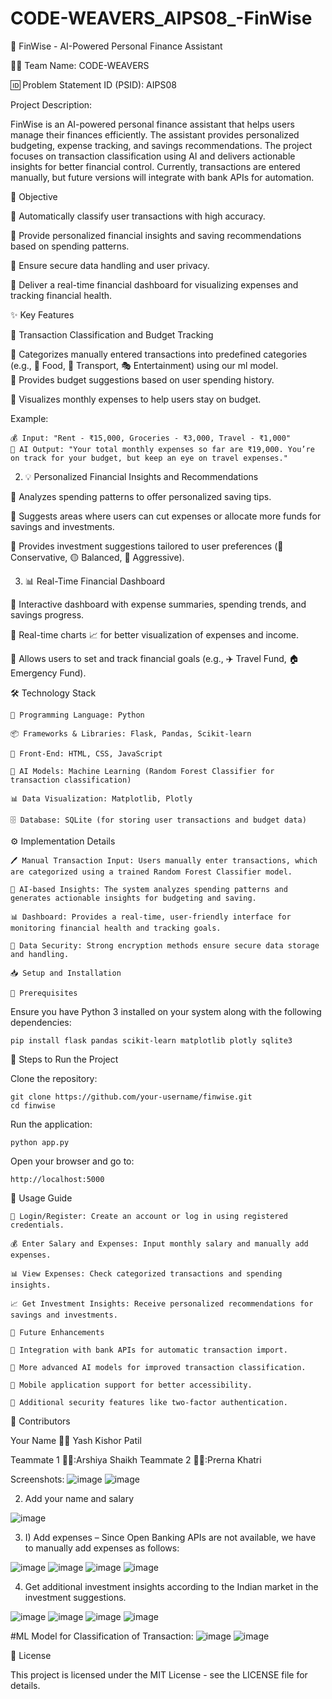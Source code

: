 # CODE-WEAVERS_AIPS08_-FinWise


🚀 FinWise - AI-Powered Personal Finance Assistant

👨‍💻 Team Name: CODE-WEAVERS                                                                                                   

🆔 Problem Statement ID (PSID): AIPS08

Project Description:
  
  FinWise is an AI-powered personal finance assistant that helps users manage their finances efficiently. The assistant provides personalized budgeting, expense     tracking, and savings recommendations. The project focuses on transaction classification using AI and delivers actionable insights for better financial control.   Currently, transactions are entered manually, but future versions will integrate with bank APIs for automation.

🎯 Objective

🔹 Automatically classify user transactions with high accuracy.

🔹 Provide personalized financial insights and saving recommendations based on spending patterns.

🔹 Ensure secure data handling and user privacy.

🔹 Deliver a real-time financial dashboard for visualizing expenses and tracking financial health.

✨ Key Features

📌 Transaction Classification and Budget Tracking                                                                                                    
  
📌 Categorizes manually entered transactions into predefined categories (e.g., 🍔 Food, 🚗 Transport, 🎭 Entertainment) using our ml model.                                                             
📌 Provides budget suggestions based on user spending history.

📌 Visualizes monthly expenses to help users stay on budget.

Example:

    💰 Input: "Rent - ₹15,000, Groceries - ₹3,000, Travel - ₹1,000"
    🤖 AI Output: "Your total monthly expenses so far are ₹19,000. You’re on track for your budget, but keep an eye on travel expenses."

2. 💡 Personalized Financial Insights and Recommendations

📌 Analyzes spending patterns to offer personalized saving tips.

📌 Suggests areas where users can cut expenses or allocate more funds for savings and investments.

📌 Provides investment suggestions tailored to user preferences (🔵 Conservative, 🟡 Balanced, 🔴 Aggressive).


3. 📊 Real-Time Financial Dashboard

📌 Interactive dashboard with expense summaries, spending trends, and savings progress.

📌 Real-time charts 📈 for better visualization of expenses and income.

📌 Allows users to set and track financial goals (e.g., ✈️ Travel Fund, 🏠 Emergency Fund).

🛠️ Technology Stack

    📝 Programming Language: Python                                                                                
  
    📦 Frameworks & Libraries: Flask, Pandas, Scikit-learn

    🎨 Front-End: HTML, CSS, JavaScript

    🤖 AI Models: Machine Learning (Random Forest Classifier for transaction classification)

    📊 Data Visualization: Matplotlib, Plotly

    🗄️ Database: SQLite (for storing user transactions and budget data)

⚙️ Implementation Details

    🖊️ Manual Transaction Input: Users manually enter transactions, which are categorized using a trained Random Forest Classifier model.

    🤖 AI-based Insights: The system analyzes spending patterns and generates actionable insights for budgeting and saving.

    📊 Dashboard: Provides a real-time, user-friendly interface for monitoring financial health and tracking goals.

    🔐 Data Security: Strong encryption methods ensure secure data storage and handling.

    📥 Setup and Installation

    🔧 Prerequisites                    
  

Ensure you have Python 3 installed on your system along with the following dependencies:

    pip install flask pandas scikit-learn matplotlib plotly sqlite3

🏃 Steps to Run the Project

  Clone the repository:

    git clone https://github.com/your-username/finwise.git
    cd finwise

  Run the application:

    python app.py

  Open your browser and go to:

    http://localhost:5000

📖 Usage Guide

    🔑 Login/Register: Create an account or log in using registered credentials.

    💰 Enter Salary and Expenses: Input monthly salary and manually add expenses.

    📊 View Expenses: Check categorized transactions and spending insights.

    📈 Get Investment Insights: Receive personalized recommendations for savings and investments.

    🚀 Future Enhancements

    🔄 Integration with bank APIs for automatic transaction import.

    🤖 More advanced AI models for improved transaction classification.

    📱 Mobile application support for better accessibility.

    🔐 Additional security features like two-factor authentication.

🤝 Contributors                    
  
Your Name 👨‍💻 Yash Kishor Patil

Teammate 1 👩‍💻:Arshiya Shaikh
Teammate 2 👨‍💻:Prerna Khatri                    

 Screenshots:
![image](https://github.com/user-attachments/assets/015ce63b-0076-4e56-9223-9a4f87842d76)
![image](https://github.com/user-attachments/assets/4e8b0e21-e22b-4142-9f2b-2473b0796627)

2) Add your name and salary

![image](https://github.com/user-attachments/assets/6a0e6246-d948-4bcc-b122-7b76033b2a34)

3) I) Add expenses – Since Open Banking APIs are not available, we have to manually add expenses as 
follows:

![image](https://github.com/user-attachments/assets/fe1f8e98-1852-48eb-9a10-79e80946ecbb)
![image](https://github.com/user-attachments/assets/79e40a57-9888-4daa-9d8d-eac5895c98fa)
![image](https://github.com/user-attachments/assets/c11aee72-3ef9-4e56-bac8-9218bb60b0a6)
![image](https://github.com/user-attachments/assets/99ae28bf-e792-4b1d-aa9c-a875c8fe5a62)

4) Get additional investment insights according to the Indian market in the investment suggestions.

![image](https://github.com/user-attachments/assets/00e9f28e-7725-4dee-aad9-d08c53fe6be1)
![image](https://github.com/user-attachments/assets/dbf643d1-38f3-4817-8c9c-8d6e429bd4b6)
![image](https://github.com/user-attachments/assets/9c8bca0d-d09e-4a25-9a5e-308fd6aaa9ec)
![image](https://github.com/user-attachments/assets/8af27356-1277-4364-8211-5dc086c7a745)

#ML Model for Classification of Transaction:
![image](https://github.com/user-attachments/assets/a76222e5-ccd7-4a71-b8ab-f5c4c3f42484)
![image](https://github.com/user-attachments/assets/0477f07f-a497-4f1b-8575-f25ea2d38caa)


📜 License

This project is licensed under the MIT License - see the LICENSE file for details.
  

